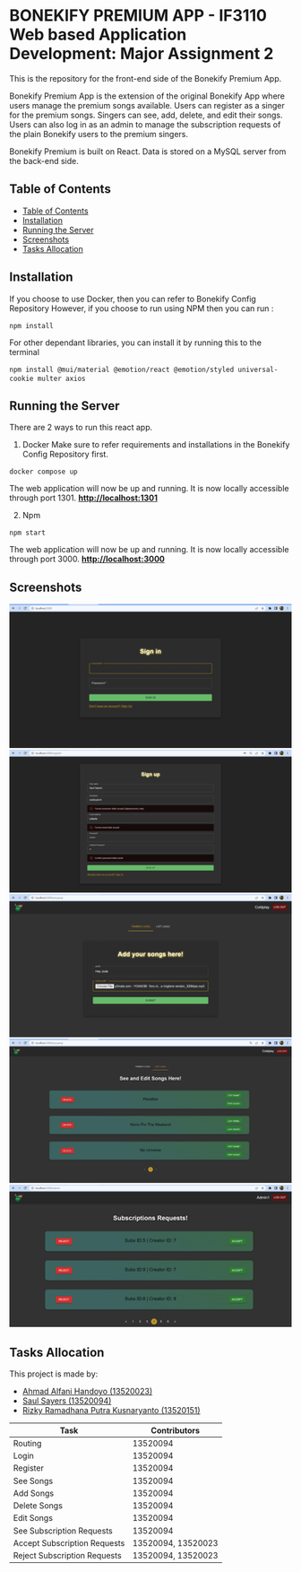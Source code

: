# BONEKIFY PREMIUM APP - IF3110 Web based Application Development: Major Assignment 2

This is the repository for the front-end side of the Bonekify Premium App.

Bonekify Premium App is the extension of the original Bonekify App where users manage the premium songs available. Users can register as a singer for the premium songs. Singers can see, add, delete, and edit their songs. Users can also log in as an admin to manage the subscription requests of the plain Bonekify users to the premium singers.

Bonekify Premium is built on React. Data is stored on a MySQL server from the back-end side.

## Table of Contents
  - [Table of Contents](#table-of-contents)
  - [Installation](#installation)
  - [Running the Server](#running-the-server)
  - [Screenshots](#screenshots)
  - [Tasks Allocation](#tasks-allocation)

## Installation
If you choose to use Docker, then you can refer to Bonekify Config Repository
However, if you choose to run using NPM then you can run :
```
npm install
```
For other dependant libraries, you can install it by running this to the terminal
```
npm install @mui/material @emotion/react @emotion/styled universal-cookie multer axios
```

## Running the Server
There are 2 ways to run this react app.

1. Docker
Make sure to refer requirements and installations in the Bonekify Config Repository first.

```
docker compose up
```
The web application will now be up and running. It is now locally accessible through port 1301.
<b><a href="http://localhost:1300/public">http://localhost:1301</a></b>

2. Npm
```
npm start
```
The web application will now be up and running. It is now locally accessible through port 3000.
<b><a href="http://localhost:1300/public">http://localhost:3000</a></b>

## Screenshots
![login.png](./public/img/Screenshots/Login.png)
![register.png](./public/img/Screenshots/Register.png)
![tambahlagu.png](./public/img/Screenshots/TambahLagu.png)
![daftarlagu.png](./public/img/Screenshots/DaftarLagu.png)
![admin.png](./public/img/Screenshots/Admin.png)

## Tasks Allocation
This project is made by:
- <a href="https://www.linkedin.com/in/ahmad-alfani-handoyo/"> Ahmad Alfani Handoyo (13520023)</a>
- <a href="https://www.linkedin.com/in/saulsayers/?originalSubdomain=id">Saul Sayers (13520094)</a>
- <a href="https://www.linkedin.com/in/rizky-ramadhana-putra-kusnaryanto-6037a51aa/">Rizky Ramadhana Putra Kusnaryanto (13520151)</a>

Task | Contributors 
--- | --- 
Routing | 13520094
Login | 13520094 
Register | 13520094 
See Songs | 13520094
Add Songs | 13520094
Delete Songs | 13520094
Edit Songs | 13520094
See Subscription Requests | 13520094
Accept Subscription Requests | 13520094, 13520023
Reject Subscription Requests | 13520094, 13520023


